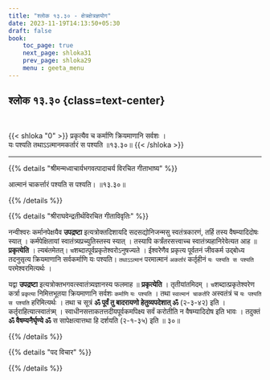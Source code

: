 ```yaml
---
title: "श्लोक १३.३० - क्षेत्रक्षेत्रज्ञयोग"
date: 2023-11-19T14:13:50+05:30
draft: false
book:
    toc_page: true
    next_page: shloka31
    prev_page: shloka29
    menu : geeta_menu
---
```




## श्लोक १३.३० {class=text-center}

<br/>

{{< shloka  "0"  >}}
प्रकृत्यैव च कर्माणि क्रियमाणानि सर्वशः ।    
यः पश्यति तथाऽऽत्मानमकर्तारं स पश्यति ॥१३.३०॥
{{< /shloka >}}

---


{{% details "श्रीमन्मध्वाचार्यभगवत्पादाचर्य विरचित  गीताभाष्य" %}}

आत्मानं चाकर्त्तारं पश्यति स पश्यति। ॥१३.३०॥

{{% /details %}}



{{% details "श्रीराघवेन्द्रतीर्थविरचित गीताविवृतिः" %}}

नन्वीश्वरः कर्मानपेक्षयैव **उपद्रष्टा** इत्यत्रोक्तदिशायदि 
सदसद्योनिजन्मसु स्वतंत्रकारणं, तर्हि तस्य वैषम्यादिदोषः 
स्यात्‌ । कर्मपेक्षितायां स्वातंत्र्यप्रच्युतिस्तस्य 
स्यात्‌ । तस्यापि  कर्त्रंतरसत्त्वाच्च 
स्वातंत्र्यहानिरेवेत्यत आह ॥ **प्रकृत्येति** । 
ल्यबंतमेतत्‌। `च`शब्दात्पूर्वप्रकृतेश्वरोऽनुषज्यते । 
ईश्वरेणैव प्रकृत्य पूर्वतनं जीवकर्म उद्बोध्य तदनुसृत्य 
क्रियमाणानि सर्वकर्माणि यः पश्यति। 
`तथाऽऽत्मानं` परमात्मानं `अकर्तारं` कर्तृहीनं 
`यः पश्यति स पश्यति` परमेश्वरमित्यर्थः ।   

यद्वा **उपद्रष्टा** इत्यत्रोक्तभगवत्स्वातंत्र्यज्ञानस्य 
फलमाह ॥ **प्रकृत्येति** । तृतीयांतमिदम्‌ । 
`च`शब्दात्प्रकृतेश्वरेण कर्त्रा `प्रकृत्या` निमित्तभूतया 
क्रियमाणानि सर्वशः `कर्माणि` `यः पश्यति` । 
तथा `स्वात्मानं चाकर्तरि` अस्वतंत्रं च 
`यः पश्यति स पश्यति` हरिमित्यर्थः । 
तथा च सूत्रं 
**ॐ पूर्वं तु बादरायणो हेतुव्यपदेशात्‌ ॐ** 
(२-३-४२) इति । कर्तृराहित्यात्स्वातंत्र्म्‌ । 
स्वाधीनसत्ताकतत्तदीयपूर्वकमपिक्ष्य सर्वं करोतीति 
न वैषम्यादिदोष इति भावः । 
तदुक्तं **ॐ वैषम्यनैर्घृण्ये ॐ** स सापेक्षत्वात्तथा 
हि दर्शयति (२-१-३५) इति ॥ ३०॥

{{% /details %}}



{{% details "पद विचार" %}}


{{% /details %}}
